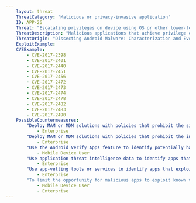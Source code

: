```yaml
---
    layout: threat
    ThreatCategory: "Malicious or privacy-invasive application"
    ID: APP-26
    Threat: "Escalating privileges on device using OS or other lower-level vulnerability to perform a malicious action or obtain a persistent presence"
    ThreatDescription: "Malicious applications that achieve privilege escalation may further achieve unauthorized access or modification of app, user, or system data, access or modify process memory, or execute other unauthorized actions on the device."
    ThreatOrigin: "Dissecting Android Malware: Characterization and Evolution [^85]"
    ExploitExample:
    CVEExample:
        - CVE-2017-2398
        - CVE-2017-2401
        - CVE-2017-2440
        - CVE-2017-2451
        - CVE-2017-2456
        - CVE-2017-2472
        - CVE-2017-2473
        - CVE-2017-2474
        - CVE-2017-2478
        - CVE-2017-2482
        - CVE-2017-2483
        - CVE-2017-2490
    PossibleCountermeasures:
        "Deploy MAM or MDM solutions with policies that prohibit the side-loading of apps, which may bypass security checks on the app.":
            - Enterprise
        "Deploy MAM or MDM solutions with policies that prohibit the installation of apps from 3rd party (unofficial) app stores.":
            - Enterprise
        "Use the Android Verify Apps feature to identify potentially harmful apps.":
            - Mobile Device User
        "Use application threat intelligence data to identify apps that exploit the OS to achieve privilege escalation.":
            - Enterprise
        "Use app-vetting tools or services to identify apps that exploit the OS to achieve privilege escalation.":
            - Enterprise
        "To limit the opportunity for malicious apps to exploit known vulnerabilities, ensure timely installation of security updates."
            - Mobile Device User
            - Enterprise
---
```

